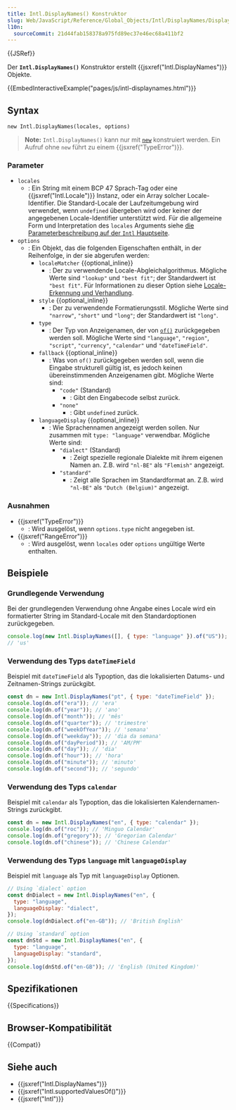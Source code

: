 ```yaml
---
title: Intl.DisplayNames() Konstruktor
slug: Web/JavaScript/Reference/Global_Objects/Intl/DisplayNames/DisplayNames
l10n:
  sourceCommit: 21d44fab158378a975fd89ec37e46ec68a411bf2
---
```


{{JSRef}}

Der **`Intl.DisplayNames()`** Konstruktor erstellt {{jsxref("Intl.DisplayNames")}} Objekte.

{{EmbedInteractiveExample("pages/js/intl-displaynames.html")}}

## Syntax

```js-nolint
new Intl.DisplayNames(locales, options)
```

> **Note:** `Intl.DisplayNames()` kann nur mit [`new`](/de/docs/Web/JavaScript/Reference/Operators/new) konstruiert werden. Ein Aufruf ohne `new` führt zu einem {{jsxref("TypeError")}}.

### Parameter

- `locales`
  - : Ein String mit einem BCP 47 Sprach-Tag oder eine {{jsxref("Intl.Locale")}} Instanz, oder ein Array solcher Locale-Identifier. Die Standard-Locale der Laufzeitumgebung wird verwendet, wenn `undefined` übergeben wird oder keiner der angegebenen Locale-Identifier unterstützt wird. Für die allgemeine Form und Interpretation des `locales` Arguments siehe [die Parameterbeschreibung auf der `Intl` Hauptseite](/de/docs/Web/JavaScript/Reference/Global_Objects/Intl#locales_argument).
- `options`
  - : Ein Objekt, das die folgenden Eigenschaften enthält, in der Reihenfolge, in der sie abgerufen werden:
    - `localeMatcher` {{optional_inline}}
      - : Der zu verwendende Locale-Abgleichalgorithmus. Mögliche Werte sind `"lookup"` und `"best fit"`; der Standardwert ist `"best fit"`. Für Informationen zu dieser Option siehe [Locale-Erkennung und Verhandlung](/de/docs/Web/JavaScript/Reference/Global_Objects/Intl#locale_identification_and_negotiation).
    - `style` {{optional_inline}}
      - : Der zu verwendende Formatierungsstil. Mögliche Werte sind `"narrow"`, `"short"` und `"long"`; der Standardwert ist `"long"`.
    - `type`
      - : Der Typ von Anzeigenamen, der von [`of()`](/de/docs/Web/JavaScript/Reference/Global_Objects/Intl/DisplayNames/of) zurückgegeben werden soll. Mögliche Werte sind `"language"`, `"region"`, `"script"`, `"currency"`, `"calendar"` und `"dateTimeField"`.
    - `fallback` {{optional_inline}}
      - : Was von `of()` zurückgegeben werden soll, wenn die Eingabe strukturell gültig ist, es jedoch keinen übereinstimmenden Anzeigenamen gibt. Mögliche Werte sind:
        - `"code"` (Standard)
          - : Gibt den Eingabecode selbst zurück.
        - `"none"`
          - : Gibt `undefined` zurück.
    - `languageDisplay` {{optional_inline}}
      - : Wie Sprachennamen angezeigt werden sollen. Nur zusammen mit `type: "language"` verwendbar. Mögliche Werte sind:
        - `"dialect"` (Standard)
          - : Zeigt spezielle regionale Dialekte mit ihrem eigenen Namen an. Z.B. wird `"nl-BE"` als `"Flemish"` angezeigt.
        - `"standard"`
          - : Zeigt alle Sprachen im Standardformat an. Z.B. wird `"nl-BE"` als `"Dutch (Belgium)"` angezeigt.

### Ausnahmen

- {{jsxref("TypeError")}}
  - : Wird ausgelöst, wenn `options.type` nicht angegeben ist.
- {{jsxref("RangeError")}}
  - : Wird ausgelöst, wenn `locales` oder `options` ungültige Werte enthalten.

## Beispiele

### Grundlegende Verwendung

Bei der grundlegenden Verwendung ohne Angabe eines Locale wird ein formatierter String im Standard-Locale mit den Standardoptionen zurückgegeben.

```js
console.log(new Intl.DisplayNames([], { type: "language" }).of("US"));
// 'us'
```

### Verwendung des Typs `dateTimeField`

Beispiel mit `dateTimeField` als Typoption, das die lokalisierten Datums- und Zeitnamen-Strings zurückgibt.

```js
const dn = new Intl.DisplayNames("pt", { type: "dateTimeField" });
console.log(dn.of("era")); // 'era'
console.log(dn.of("year")); // 'ano'
console.log(dn.of("month")); // 'mês'
console.log(dn.of("quarter")); // 'trimestre'
console.log(dn.of("weekOfYear")); // 'semana'
console.log(dn.of("weekday")); // 'dia da semana'
console.log(dn.of("dayPeriod")); // 'AM/PM'
console.log(dn.of("day")); // 'dia'
console.log(dn.of("hour")); // 'hora'
console.log(dn.of("minute")); // 'minuto'
console.log(dn.of("second")); // 'segundo'
```

### Verwendung des Typs `calendar`

Beispiel mit `calendar` als Typoption, das die lokalisierten Kalendernamen-Strings zurückgibt.

```js
const dn = new Intl.DisplayNames("en", { type: "calendar" });
console.log(dn.of("roc")); // 'Minguo Calendar'
console.log(dn.of("gregory")); // 'Gregorian Calendar'
console.log(dn.of("chinese")); // 'Chinese Calendar'
```

### Verwendung des Typs `language` mit `languageDisplay`

Beispiel mit `language` als Typ mit `languageDisplay` Optionen.

```js
// Using `dialect` option
const dnDialect = new Intl.DisplayNames("en", {
  type: "language",
  languageDisplay: "dialect",
});
console.log(dnDialect.of("en-GB")); // 'British English'

// Using `standard` option
const dnStd = new Intl.DisplayNames("en", {
  type: "language",
  languageDisplay: "standard",
});
console.log(dnStd.of("en-GB")); // 'English (United Kingdom)'
```

## Spezifikationen

{{Specifications}}

## Browser-Kompatibilität

{{Compat}}

## Siehe auch

- {{jsxref("Intl.DisplayNames")}}
- {{jsxref("Intl.supportedValuesOf()")}}
- {{jsxref("Intl")}}
